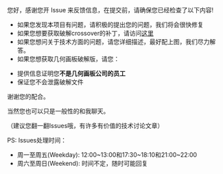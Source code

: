 您好，感谢您开 Issue 来反馈信息，在提交前，请确保您已经检查了以下内容!

* 如果您发现本项目有问题，请积极的提出您的问题，我们将会很快修复
* 如果您想要获取破解crossover的补丁，请访问[这里](http://tieba.baidu.com/p/4897237773)
* 如果您想问关于技术方面的问题，请您详细描述，最好配上图，我们尽力解答。
* 如果您想获取几何画板破解版，请您：
 - 提供信息证明您**不是几何画板公司的员工**
 - 保证您不会泄露破解文件
 
 谢谢您的配合。
 
当然您也可以只是一般性的和我聊天。

（建议您翻一翻Issues哦，有许多有价值的技术讨论文章）

PS: Issues处理时间：

* 周一至周五(Weekday): 12:00~13:00和17:30~18:10和21:00~22:00
* 周六至周日(Weekend): 时间不定，随时可能回复
